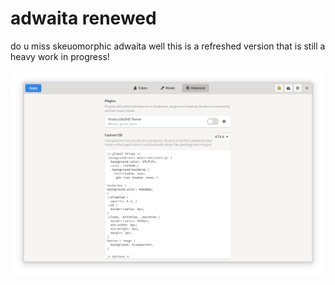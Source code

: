 # adwaita renewed
do u miss skeuomorphic adwaita
well this is a refreshed version that is still a heavy work in progress!

![light.png](screenshots/light.png)
